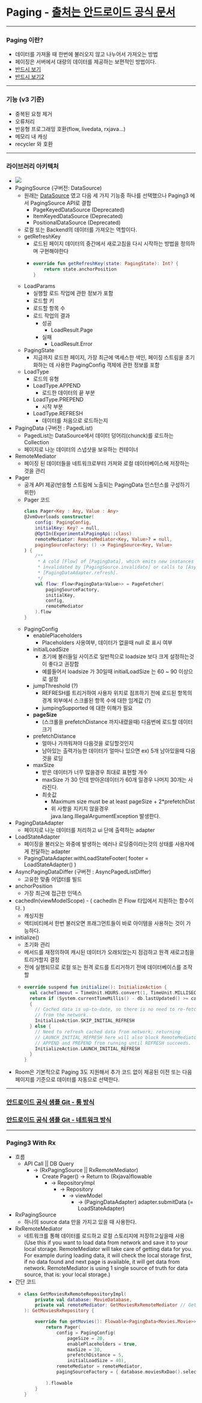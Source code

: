 # Paging - [출처는 안드로이드 공식 문서](https://developer.android.com/topic/libraries/architecture/paging/v3-overview)
---
### Paging 이란?
* 데이터를 가져올 때 한번에 불러오지 않고 나누어서 가져오는 방법
* 페이징은 서버에서 대량의 데이터를 제공하는 보편적인 방법이다.
* [반드시 보기](https://www.youtube.com/watch?v=fnzTtC5vLqE&t=625s)
* [반드시 보기2](https://medium.com/@jungil.han/paging-library-그것이-쓰고싶다-bc2ab4d27b87)
---
### 기능 (v3 기준)
* 중복된 요청 제거
* 오류처리
* 반응형 프로그래밍 호환(flow, livedata, rxjava...)
* 메모리 내 캐싱
* recycler 와 호환
---
### 라이브러리 아키텍처
* ![](https://developer.android.com/topic/libraries/architecture/images/paging3-library-architecture.svg)
* PagingSource (구버전: DataSource)
  * 원래는 [DataSource](https://brunch.co.kr/@oemilk/211) 였고 다음 세 가지 기능중 하나를 선택했으나 Paging3 에서 PagingSource API로 결합
    * PageKeyedDataSource (Deprecated)
    * ItemKeyedDataSource (Deprecated)
    * PositionalDataSource (Deprecated)
  * 로컬 또는 Backend의 데이터를 가져오는 역할이다.
  * getRefreshKey
    * 로드된 페이지 데이터의 중간에서 새로고침을 다시 시작하는 방법을 정의하며 구현해야한다
    * ```kotlin
      override fun getRefreshKey(state: PagingState): Int? {
          return state.anchorPosition
      }
  * LoadParams
    * 실행할 로드 작업에 관한 정보가 포함
    * 로드할 키
    * 로드할 항목 수
    * 로드 작업의 결과
      * 성공
        * LoadResult.Page
      * 실패
        * LoadResult.Error
  * PagingState
    * 지금까지 로드한 페이지, 가장 최근에 액세스한 색인, 페이징 스트림을 초기화하는 데 사용한 PagingConfig 객체에 관한 정보를 포함
  * LoadType
    * 로드의 유형
    * LoadType.APPEND
      * 로드한 데이터의 끝 부분
    * LoadType.PREPEND
      * 시작 부분
    * LoadType.REFRESH
      * 데이터를 처음으로 로드하는지
* PagingData (구버전 : PagedList)
  * PagedList는 DataSource에서 데이터 덩어리(chunck)를 로드하는 Collection
  * 페이지로 나눈 데이터의 스냅샷을 보유하는 컨테이너
* RemoteMediator
  * 페이징 된 데이터들을 네트워크로부터 가져와 로컬 데이터베이스에 저장하는 것을 관리
* Pager
  * 공개 API 제공(반응형 스트림에 노출되는 PagingData 인스턴스를 구성하기 위한)
  * Pager 코드
    ```kotlin
    class Pager<Key : Any, Value : Any>
    @JvmOverloads constructor(
        config: PagingConfig,
        initialKey: Key? = null,
        @OptIn(ExperimentalPagingApi::class)
        remoteMediator: RemoteMediator<Key, Value>? = null,
        pagingSourceFactory: () -> PagingSource<Key, Value>
    ) {
        /**
         * A cold [Flow] of [PagingData], which emits new instances of [PagingData] once they become
         * invalidated by [PagingSource.invalidate] or calls to [AsyncPagingDataDiffer.refresh] or
         * [PagingDataAdapter.refresh].
         */
        val flow: Flow<PagingData<Value>> = PageFetcher(
            pagingSourceFactory,
            initialKey,
            config,
            remoteMediator
        ).flow
    }
  * PagingConfig
    * enablePlaceholders
      * Placeholders 사용여부, 데이터가 없을때 null 로 표시 여부
    * initialLoadSize
      * 초기에 불러들일 사이즈로 일반적으로 loadsize 보다 크게 설정하는것이 좋다고 권장함
      * 예를들어서 loadsize 가 30일때 initialLoadSize 는 60 ~ 90 이상으로 설정
    * jumpThreshold (?)
      * REFRESH를 트리거하여 사용자 위치로 점프하기 전에 로드된 항목의 경계 외부에서 스크롤된 항목 수에 대한 임계값  (?)
      * jumpingSupported 에 대한 이해가 필요
    * **pageSize**
      * (스크롤을 prefetchDistance 까지내렸을때) 다음번에 로드할 데이터 크기
    * prefetchDistance
      * 얼마나 가까워져야 다음것을 로딩할것인지
      * 남아있는 출력가능한 데이터가 얼마나 있으면 ex) 5개 남아있을때 다음것을 로딩
    * maxSize
      * 받은 데이터가 너무 많을경우 최대로 표현할 개수
      * maxSize 가 30 인데 받아온데이터가 60개 일경우 나머지 30개는 사라진다.
      * 최솟값
        * Maximum size must be at least pageSize + 2*prefetchDist
        * 위 사항을 지키지 않을경우 java.lang.IllegalArgumentException 발생한다.
* PagingDataAdapter 
  * 페이지로 나눈 데이터를 처리하고 ui 단에 출력하는 adapter
* LoadStateAdapter
  * 페이징을 불러오는 와중에 발생하는 에러나 로딩중이라는것의 상태를 사용자에게 전달하는 adapter 
  * PagingDataAdapter.withLoadStateFooter(
        footer = LoadStateAdapter()
    )
* AsyncPagingDataDiffer (구버전 : AsyncPagedListDiffer)
  * 고유한 맞춤 어댑터를 빌드
* anchorPosition
  * 가장 최근에 접근한 인덱스
* cachedIn(viewModelScope) - ( cachedIn 은 Flow 타입에서 지원하는 함수이다. )
  * 캐싱지원
  * 액티비티에서 한번 불러오면 프래그먼트들이 바로 아이템을 사용하는 것이 가능하다.
* initialize()
  * 초기화 관리
  * 메서드를 재정의하여 캐시된 데이터가 오래되었는지 점검하고 원격 새로고침을 트리거할지 결정
  * 전에 실행되므로 로컬 또는 원격 로드를 트리거하기 전에 데이터베이스를 조작할
  * ```kotlin
    override suspend fun initialize(): InitializeAction {
      val cacheTimeout = TimeUnit.HOURS.convert(1, TimeUnit.MILLISECONDS)
      return if (System.currentTimeMillis() - db.lastUpdated() >= cacheTimeout)
      {
        // Cached data is up-to-date, so there is no need to re-fetch
        // from the network.
        InitializeAction.SKIP_INITIAL_REFRESH
      } else {
        // Need to refresh cached data from network; returning
        // LAUNCH_INITIAL_REFRESH here will also block RemoteMediator's
        // APPEND and PREPEND from running until REFRESH succeeds.
        InitializeAction.LAUNCH_INITIAL_REFRESH
      }
    }
* Room은 기본적으로 Paging 3도 지원해서 추가 코드 없이 제공된 이전 또는 다음 페이지를 기준으로 데이터를 자동으로 선택한다.
---
### [안드로이드 공식 샘플 Git - 룸 방식](https://github.com/android/architecture-components-samples/tree/main/PagingSample)
### [안드로이드 공식 샘플 Git - 네트워크 방식](https://github.com/android/architecture-components-samples/tree/main/PagingWithNetworkSample)
---
### Paging3 With Rx
* 흐름
  * API Call || DB Query
    * -> (RxPagingSource || RxRemoteMediator) 
      * Create Pager() -> Return to (Rxjava)flowable
        * -> RepositoryImpl
          * -> Repository
            * -> viewModel
              * -> (PagingDataAdapter) adapter.submitData (= LoadStateAdapter)
* RxPagingSource
  * 하나의 source data 만을 가지고 있을 때 사용한다.
* RxRemoteMediator
  * 네트워크를 통해 데이터를 로드하고 로컬 스토리지에 저장하고싶을때 사용 (Use this if you want to load data from network and save it to your local storage. RemoteMediator will take care of getting data for you. For example during loading data, it will check the local storage first, if no data found and next page is available, it will get data from network. RemoteMediator is using 1 single source of truth for data source, that is: your local storage.)
* 간단 코드
  * ```kotlin
    class GetMoviesRxRemoteRepositoryImpl(
        private val database: MovieDatabase,
        private val remoteMediator: GetMoviesRxRemoteMediator // GetMoviesRxRemoteMediator : RxRemoteMediator
    ): GetMoviesRxRepository {

        override fun getMovies(): Flowable<PagingData<Movies.Movie>> {
            return Pager(
                config = PagingConfig(
                    pageSize = 20,
                    enablePlaceholders = true,
                    maxSize = 30,
                    prefetchDistance = 5,
                    initialLoadSize = 40),
                remoteMediator = remoteMediator,
                pagingSourceFactory = { database.moviesRxDao().selectAll() } // @Query("SELECT * FROM movies ORDER BY id ASC")
                                                                             // fun selectAll(): PagingSource<Int, Movies.Movie>
            ).flowable
        }
    }
   
